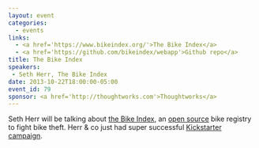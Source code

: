 ```yaml
---
layout: event
categories: 
  - events
links:
  - <a href='https://www.bikeindex.org/'>The Bike Index</a>
  - <a href='https://github.com/bikeindex/webapp'>Github repo</a>
title: The Bike Index
speakers: 
 - Seth Herr, The Bike Index
date: 2013-10-22T18:00:00-05:00
event_id: 79
sponsor: <a href='http://thoughtworks.com'>Thoughtworks</a>
---
```


<p>Seth Herr will be talking about <a href='https://www.bikeindex.org/'>the Bike Index</a>, an <a href='https://github.com/bikeindex/webapp'>open source</a> bike registry to fight bike theft. Herr & co just had super successful <a href='http://www.kickstarter.com/projects/1073266317/the-bike-index-lets-stop-bike-theft-together'>Kickstarter campaign</a>.</p>
